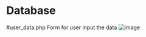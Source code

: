 # Database
#user_data.php
Form for user input the data
![image](https://user-images.githubusercontent.com/100059828/188374150-b4ce1288-2011-4bd1-b3a6-b6b66d5912ca.png)
